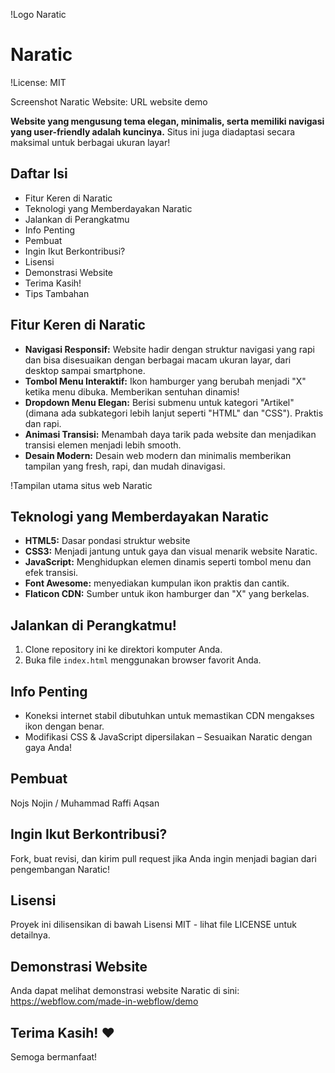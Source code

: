 !Logo Naratic <!-- contoh logo, Anda dapat menggantinya dengan logo Anda sendiri -->
# Naratic

!License: MIT

Screenshot Naratic Website: URL website demo

**Website yang mengusung tema elegan, minimalis, serta memiliki navigasi yang user-friendly adalah kuncinya.**  Situs ini juga diadaptasi secara maksimal untuk berbagai ukuran layar!

## Daftar Isi

- Fitur Keren di Naratic
- Teknologi yang Memberdayakan Naratic
- Jalankan di Perangkatmu
- Info Penting
- Pembuat
- Ingin Ikut Berkontribusi?
- Lisensi
- Demonstrasi Website
- Terima Kasih!
- Tips Tambahan

## Fitur Keren di Naratic

* **Navigasi Responsif:** Website hadir dengan struktur navigasi yang rapi dan bisa disesuaikan dengan berbagai macam ukuran layar, dari desktop sampai smartphone. 
* **Tombol Menu Interaktif:** Ikon hamburger yang berubah  menjadi "X" ketika menu dibuka. Memberikan sentuhan dinamis!
* **Dropdown Menu Elegan:** Berisi submenu untuk kategori "Artikel" (dimana ada subkategori lebih lanjut seperti "HTML" dan "CSS"). Praktis dan rapi.
* **Animasi Transisi:** Menambah daya tarik pada website dan menjadikan transisi elemen menjadi lebih smooth.
* **Desain Modern:** Desain web modern dan minimalis memberikan tampilan  yang fresh, rapi, dan mudah dinavigasi.

!Tampilan utama situs web Naratic <!-- contoh judul gambar -->

## Teknologi yang Memberdayakan Naratic

* **HTML5:** Dasar pondasi struktur website  
* **CSS3:** Menjadi jantung untuk gaya dan visual menarik website Naratic.
* **JavaScript:** Menghidupkan elemen dinamis seperti tombol menu dan efek transisi. 
* **Font Awesome:**  menyediakan kumpulan ikon praktis dan cantik.
* **Flaticon CDN:** Sumber untuk ikon hamburger dan "X"  yang berkelas.

## Jalankan di Perangkatmu!

1. Clone repository ini ke direktori komputer Anda.
2. Buka file `index.html` menggunakan browser favorit Anda.

## Info Penting

* Koneksi internet stabil dibutuhkan untuk memastikan CDN mengakses ikon dengan benar.
* Modifikasi CSS & JavaScript dipersilakan – Sesuaikan Naratic dengan gaya Anda!

## Pembuat

Nojs Nojin / Muhammad Raffi Aqsan

## Ingin Ikut Berkontribusi?

Fork, buat revisi, dan kirim pull request jika Anda ingin menjadi bagian dari pengembangan Naratic! 

## Lisensi

Proyek ini dilisensikan di bawah Lisensi MIT - lihat file LICENSE untuk detailnya.

## Demonstrasi Website

Anda dapat melihat demonstrasi website Naratic di sini: https://webflow.com/made-in-webflow/demo

## Terima Kasih! ❤️

Semoga bermanfaat!